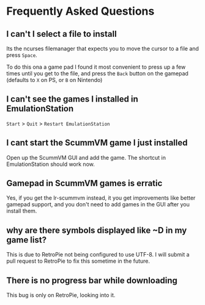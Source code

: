 # Frequently Asked Questions

## I can't I select a file to install

Its the ncurses filemanager that expects you to move the cursor to a file and press `Space`.

To do this ona a game pad I found it most convenient to press up a few times until you get to the file, and press the `Back` button on the gamepad (defaults to `X` on PS, or `B` on Nintendo)

## I can't see the games I installed in EmulationStation

`Start` > `Quit` > `Restart EmulationStation`

## I cant start the ScummVM game I just installed

Open up the ScummVM GUI and add the game. The shortcut in EmulationStation should work now.

## Gamepad in ScummVM games is erratic

Yes, if you get the lr-scummvm instead, it you get improvements like better gamepad support, and you don't need to add games in the GUI after you install them.

## why are there symbols displayed like ~D in my game list?

This is due to RetroPie not being configured to use UTF-8. I will submit a pull request to RetroPie to fix this sometime in the future.

## There is no progress bar while downloading

This bug is only on RetroPie, looking into it.